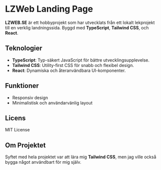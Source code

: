 # LZWeb Landing Page

**LZWEB.SE** är ett hobbyprojekt som har utvecklats från ett lokalt lekprojekt till en verklig landningssida. Byggd med **TypeScript**, **Tailwind CSS**, och **React**.

## Teknologier
- **TypeScript**: Typ-säkert JavaScript för bättre utvecklingsupplevelse.
- **Tailwind CSS**: Utility-first CSS för snabb och flexibel design.
- **React**: Dynamiska och återanvändbara UI-komponenter.

## Funktioner
- Responsiv design
- Minimalistisk och användarvänlig layout

## Licens
MIT License

## Om Projektet
Syftet med hela projektet var att lära mig **Tailwind CSS**, men jag ville också bygga något användbart för mig själv.
